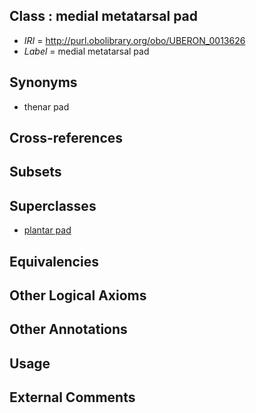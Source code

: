 
## Class : medial metatarsal pad

 * *IRI* = http://purl.obolibrary.org/obo/UBERON_0013626
 * *Label* = medial metatarsal pad

## Synonyms

 * thenar pad

## Cross-references


## Subsets


## Superclasses

 * [plantar pad](../../UBERON/40/UBERON_0008840.md)

## Equivalencies


## Other Logical Axioms


## Other Annotations


## Usage


## External Comments

